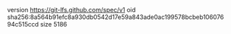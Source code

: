 version https://git-lfs.github.com/spec/v1
oid sha256:8a564b91efc8a930db0542d17e59a843ade0ac199578bcbeb10607694c515ccd
size 5186
